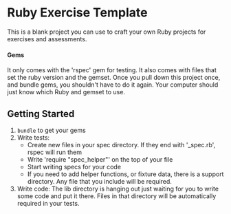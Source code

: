 # Ruby Exercise Template

This is a blank project you can use to craft your own Ruby projects for exercises
and assessments.

#### Gems

It only comes with the 'rspec' gem for testing. It also comes with files that
set the ruby version and the gemset. Once you pull down this project once, and
bundle gems, you shouldn't have to do it again. Your computer should just know
which Ruby and gemset to use.

## Getting Started

1. `bundle` to get your gems
2. Write tests:
    * Create new files in your spec directory. If they end with '\_spec.rb', rspec
    will run them
    * Write 'require "spec_helper"' on the top of your file
    * Start writing specs for your code
    * If you need to add helper functions, or fixture data, there is a support
    directory. Any file that you include will be required.
3. Write code: The lib directory is hanging out just waiting for you to write some
code and put it there. Files in that directory will be automatically required in your
tests.
